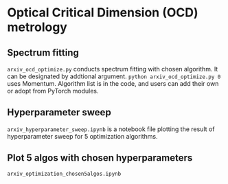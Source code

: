 # Optical Critical Dimension (OCD) metrology

## Spectrum fitting
`arxiv_ocd_optimize.py` conducts spectrum fitting with chosen algorithm. It can be designated by addtional argument. 
`python arxiv_ocd_optimize.py 0` uses Momentum. Algorithm list is in the code, and users can add their own or
adopt from PyTorch modules.

## Hyperparameter sweep
`arxiv_hyperparameter_sweep.ipynb` is a notebook file plotting the result of hyperparameter sweep for 5 optimization
algorithms.

## Plot 5 algos with chosen hyperparameters
`arxiv_optimization_chosen5algos.ipynb` 